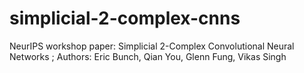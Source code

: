 # simplicial-2-complex-cnns
NeurIPS workshop paper: Simplicial 2-Complex Convolutional Neural Networks ; Authors: Eric Bunch, Qian You, Glenn Fung, Vikas Singh
